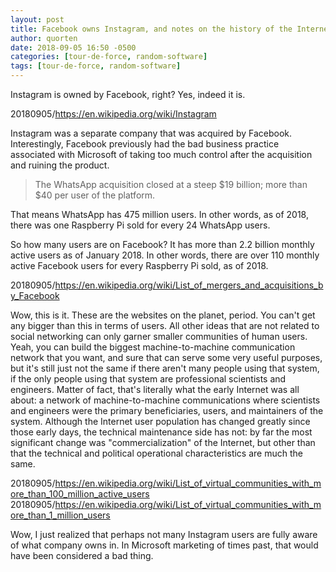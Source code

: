 ```yaml
---
layout: post
title: Facebook owns Instagram, and notes on the history of the Internet
author: quorten
date: 2018-09-05 16:50 -0500
categories: [tour-de-force, random-software]
tags: [tour-de-force, random-software]
---
```


Instagram is owned by Facebook, right?  Yes, indeed it is.

20180905/https://en.wikipedia.org/wiki/Instagram

Instagram was a separate company that was acquired by Facebook.
Interestingly, Facebook previously had the bad business practice
associated with Microsoft of taking too much control after the
acquisition and ruining the product.

> The WhatsApp acquisition closed at a steep $19 billion; more than
> $40 per user of the platform.

That means WhatsApp has 475 million users.  In other words, as of
2018, there was one Raspberry Pi sold for every 24 WhatsApp users.

So how many users are on Facebook?  It has more than 2.2 billion
monthly active users as of January 2018.  In other words, there are
over 110 monthly active Facebook users for every Raspberry Pi sold, as
of 2018.

20180905/https://en.wikipedia.org/wiki/List_of_mergers_and_acquisitions_by_Facebook

<!-- more -->

Wow, this is it.  These are the websites on the planet, period.  You
can't get any bigger than this in terms of users.  All other ideas
that are not related to social networking can only garner smaller
communities of human users.  Yeah, you can build the biggest
machine-to-machine communication network that you want, and sure that
can serve some very useful purposes, but it's still just not the same
if there aren't many people using that system, if the only people
using that system are professional scientists and engineers.  Matter
of fact, that's literally what the early Internet was all about: a
network of machine-to-machine communications where scientists and
engineers were the primary beneficiaries, users, and maintainers of
the system.  Although the Internet user population has changed greatly
since those early days, the technical maintenance side has not: by far
the most significant change was "commercialization" of the Internet,
but other than that the technical and political operational
characteristics are much the same.

20180905/https://en.wikipedia.org/wiki/List_of_virtual_communities_with_more_than_100_million_active_users  
20180905/https://en.wikipedia.org/wiki/List_of_virtual_communities_with_more_than_1_million_users

Wow, I just realized that perhaps not many Instagram users are fully
aware of what company owns in.  In Microsoft marketing of times past,
that would have been considered a bad thing.
